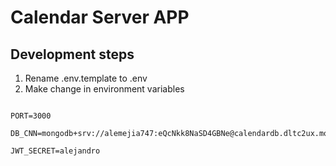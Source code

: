 # Calendar Server APP


## Development steps

1. Rename .env.template to .env
2. Make change in environment variables


```

PORT=3000

DB_CNN=mongodb+srv://alemejia747:eQcNkk8NaSD4GBNe@calendardb.dltc2ux.mongodb.net/calendar

JWT_SECRET=alejandro

```